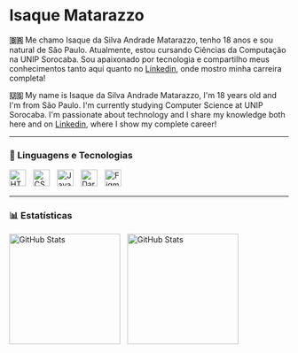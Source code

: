 # Isaque Matarazzo

**🇧🇷** Me chamo Isaque da Silva Andrade Matarazzo, tenho 18 anos e sou natural de São Paulo. Atualmente, estou cursando Ciências da Computação na UNIP Sorocaba. Sou apaixonado por tecnologia e compartilho meus conhecimentos tanto aqui quanto no [Linkedin](https://www.linkedin.com/in/isaque-matarazzo-880091349/), onde mostro minha carreira completa!

**🇺🇸** My name is Isaque da Silva Andrade Matarazzo, I'm 18 years old and I'm from São Paulo. I'm currently studying Computer Science at UNIP Sorocaba. I'm passionate about technology and I share my knowledge both here and on [Linkedin](https://www.linkedin.com/in/isaque-matarazzo-880091349/), where I show my complete career!

---

### 🤖 Linguagens e Tecnologias

<img 
    align="left" 
    alt="HTML"
    title="HTML" 
    width="30px" 
    style="padding-right: 10px;" 
    src="https://cdn.jsdelivr.net/gh/devicons/devicon@latest/icons/html5/html5-original.svg" 
/>
<img 
    align="left" 
    alt="CSS" 
    title="CSS"
    width="30px" 
    style="padding-right: 10px;" 
    src="https://cdn.jsdelivr.net/gh/devicons/devicon@latest/icons/css3/css3-original.svg" 
/>
<img 
    align="left" 
    alt="JavaScript" 
    title="JavaScript"
    width="30px" 
    style="padding-right: 10px;" 
    src="https://cdn.jsdelivr.net/gh/devicons/devicon@latest/icons/javascript/javascript-original.svg" 
/>
<img 
    align="left" 
    alt="Dart" 
    title="Dart"
    width="30px" 
    style="padding-right: 10px;" 
    src="https://img.icons8.com/color/512/dart.png" 
/>
<img 
    align="left" 
    alt="Figma" 
    title="Figma"
    width="30px" 
    style="padding-right: 10px;" 
    src="https://cdn4.iconfinder.com/data/icons/logos-brands-in-colors/3000/figma-logo-512.png" 
/>

<br/>
<br/>

---

### 📊 Estatísticas
<p>
  <img 
    align="left" 
    alt="GitHub Stats" 
    height="200" 
    style="padding-right: 10px;" 
    src="https://github-readme-stats.vercel.app/api?username=DevIsaque&show_icons=true&theme=dracula&hide_border=true" 
  />

<img 
      align="left" 
      alt="GitHub Stats" 
      height="200" 
      src="https://github-readme-stats.vercel.app/api/top-langs/?username=DevIsaque&theme=dracula&layout=compact&custom_title=Tecnologias&langs_count=10&hide_border=true" 
  />

</p>

